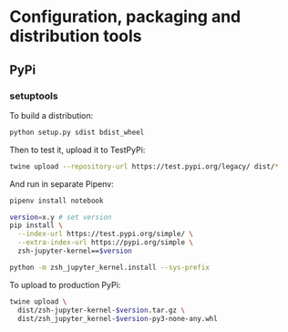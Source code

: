# Configuration, packaging and distribution tools

## PyPi

### setuptools

To build a distribution:

```zsh
python setup.py sdist bdist_wheel
```

Then to test it, upload it to TestPyPi:
```zsh
twine upload --repository-url https://test.pypi.org/legacy/ dist/*
```

And run in separate Pipenv:
```zsh
pipenv install notebook

version=x.y # set version
pip install \
  --index-url https://test.pypi.org/simple/ \
  --extra-index-url https://pypi.org/simple \
  zsh-jupyter-kernel==$version

python -m zsh_jupyter_kernel.install --sys-prefix
```

To upload to production PyPi:
```zsh
twine upload \
  dist/zsh-jupyter-kernel-$version.tar.gz \
  dist/zsh_jupyter_kernel-$version-py3-none-any.whl
```
